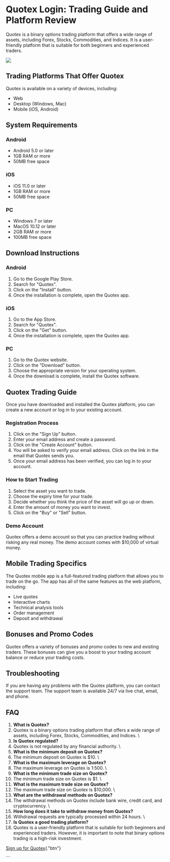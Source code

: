# Quotex Login: Trading Guide and Platform Review

Quotex is a binary options trading platform that offers a wide range of
assets, including Forex, Stocks, Commodities, and Indices. It is a
user-friendly platform that is suitable for both beginners and
experienced traders.

[![](https://static.quotex.io/files/3_en/300_250.jpg)](https://traff.sbs/brokerqxlid)

## Trading Platforms That Offer Quotex

Quotex is available on a variety of devices, including:

-   Web
-   Desktop (Windows, Mac)
-   Mobile (iOS, Android)

## System Requirements

### Android

-   Android 5.0 or later
-   1GB RAM or more
-   50MB free space

### iOS

-   iOS 11.0 or later
-   1GB RAM or more
-   50MB free space

### PC

-   Windows 7 or later
-   MacOS 10.12 or later
-   2GB RAM or more
-   100MB free space

## Download Instructions

### Android

1.  Go to the Google Play Store.
2.  Search for "Quotex".
3.  Click on the "Install" button.
4.  Once the installation is complete, open the Quotex app.

### iOS

1.  Go to the App Store.
2.  Search for "Quotex".
3.  Click on the "Get" button.
4.  Once the installation is complete, open the Quotex app.

### PC

1.  Go to the Quotex website.
2.  Click on the "Download" button.
3.  Choose the appropriate version for your operating system.
4.  Once the download is complete, install the Quotex software.

## Quotex Trading Guide

Once you have downloaded and installed the Quotex platform, you can
create a new account or log in to your existing account.

### Registration Process

1.  Click on the "Sign Up" button.
2.  Enter your email address and create a password.
3.  Click on the "Create Account" button.
4.  You will be asked to verify your email address. Click on the link in
    the email that Quotex sends you.
5.  Once your email address has been verified, you can log in to your
    account.

### How to Start Trading

1.  Select the asset you want to trade.
2.  Choose the expiry time for your trade.
3.  Decide whether you think the price of the asset will go up or down.
4.  Enter the amount of money you want to invest.
5.  Click on the "Buy" or "Sell" button.

### Demo Account

Quotex offers a demo account so that you can practice trading without
risking any real money. The demo account comes with \$10,000 of virtual
money.

## Mobile Trading Specifics

The Quotex mobile app is a full-featured trading platform that allows
you to trade on the go. The app has all of the same features as the web
platform, including:

-   Live quotes
-   Interactive charts
-   Technical analysis tools
-   Order management
-   Deposit and withdrawal

## Bonuses and Promo Codes

Quotex offers a variety of bonuses and promo codes to new and existing
traders. These bonuses can give you a boost to your trading account
balance or reduce your trading costs.

## Troubleshooting

If you are having any problems with the Quotex platform, you can contact
the support team. The support team is available 24/7 via live chat,
email, and phone.

## FAQ

1.  **What is Quotex?**
2.  Quotex is a binary options trading platform that offers a wide range
    of assets, including Forex, Stocks, Commodities, and Indices.
    \
3.  **Is Quotex regulated?**
4.  Quotex is not regulated by any financial authority.
    \
5.  **What is the minimum deposit on Quotex?**
6.  The minimum deposit on Quotex is \$10.
    \
7.  **What is the maximum leverage on Quotex?**
8.  The maximum leverage on Quotex is 1:500.
    \
9.  **What is the minimum trade size on Quotex?**
10. The minimum trade size on Quotex is \$1.
    \
11. **What is the maximum trade size on Quotex?**
12. The maximum trade size on Quotex is \$10,000.
    \
13. **What are the withdrawal methods on Quotex?**
14. The withdrawal methods on Quotex include bank wire, credit card, and
    cryptocurrency.
    \
15. **How long does it take to withdraw money from Quotex?**
16. Withdrawal requests are typically processed within 24 hours.
    \
17. **Is Quotex a good trading platform?**
18. Quotex is a user-friendly platform that is suitable for both
    beginners and experienced traders. However, it is important to note
    that binary options trading is a high-risk investment.

[Sign up for
Quotex](\%22https://traff.sbs/brokerqxsignup\%22){."btn"}

\`\`\`

